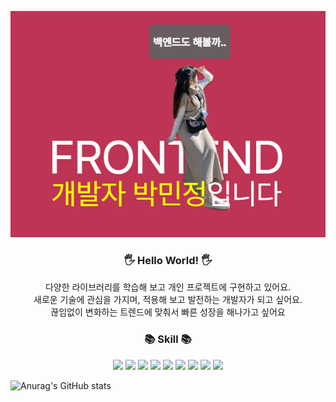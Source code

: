 <p align="center">
<img src="image.png" />
</p>

<h3 align="center">🖐️ Hello World! 🖐️</h3>
<p align="center">
다양한 라이브러리를 학습해 보고 개인 프로젝트에 구현하고 있어요.<br/>
새로운 기술에 관심을 가지며, 적용해 보고 발전하는 개발자가 되고 싶어요.<br/>
끊임없이 변화하는 트렌드에 맞춰서 빠른 성장을 해나가고 싶어요
</p>

<h3 align="center">📚 Skill 📚</h3>
<p align="center">
  <img src="https://img.shields.io/badge/html5-E34F26?style=for-the-badge&logo=html5&logoColor=white">
  <img src="https://img.shields.io/badge/css-1572B6?style=for-the-badge&logo=css3&logoColor=white">
  <img src="https://img.shields.io/badge/javascript-F7DF1E?style=for-the-badge&logo=javascript&logoColor=black">
  <img src="https://img.shields.io/badge/typescript-3178C6?style=for-the-badge&logo=typescript&logoColor=white">
  <img src="https://img.shields.io/badge/react-61DAFB?style=for-the-badge&logo=react&logoColor=black">
  <img src="https://img.shields.io/badge/emotion-DB7093?style=for-the-badge&logo=styled-components&logoColor=black">
  <img src="https://img.shields.io/badge/next.js-000000?style=for-the-badge&logo=next.js&logoColor=white">
  <img src="https://img.shields.io/badge/vite-646CFF?style=for-the-badge&logo=vite&logoColor=white">
  <img src="https://img.shields.io/badge/notion-000000?style=for-the-badge&logo=notion&logoColor=white">
</p>

<p align="center">
  
![Anurag's GitHub stats](https://github-readme-stats.vercel.app/api?username=brom5033&show_icons=true&theme=dracula)
</p>

